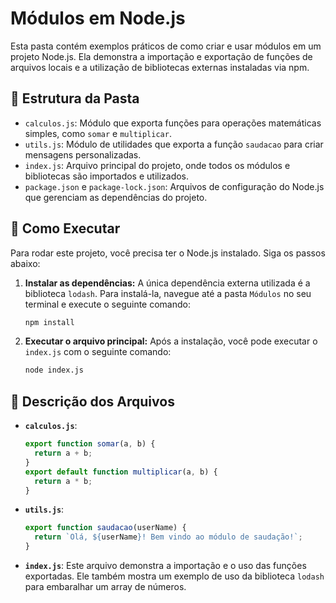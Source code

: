 # Módulos em Node.js

Esta pasta contém exemplos práticos de como criar e usar módulos em um projeto Node.js. Ela demonstra a importação e exportação de funções de arquivos locais e a utilização de bibliotecas externas instaladas via npm.

## 📁 Estrutura da Pasta

  - `calculos.js`: Módulo que exporta funções para operações matemáticas simples, como `somar` e `multiplicar`.
  - `utils.js`: Módulo de utilidades que exporta a função `saudacao` para criar mensagens personalizadas.
  - `index.js`: Arquivo principal do projeto, onde todos os módulos e bibliotecas são importados e utilizados.
  - `package.json` e `package-lock.json`: Arquivos de configuração do Node.js que gerenciam as dependências do projeto.

## 🚀 Como Executar

Para rodar este projeto, você precisa ter o Node.js instalado. Siga os passos abaixo:

1.  **Instalar as dependências:**
    A única dependência externa utilizada é a biblioteca `lodash`. Para instalá-la, navegue até a pasta `Módulos` no seu terminal e execute o seguinte comando:

    ```bash
    npm install
    ```

2.  **Executar o arquivo principal:**
    Após a instalação, você pode executar o `index.js` com o seguinte comando:

    ```bash
    node index.js
    ```

## 📝 Descrição dos Arquivos

  - **`calculos.js`**:
    ```javascript
    export function somar(a, b) {
      return a + b;
    }
    export default function multiplicar(a, b) {
      return a * b;
    }
    ```
  - **`utils.js`**:
    ```javascript
    export function saudacao(userName) {
      return `Olá, ${userName}! Bem vindo ao módulo de saudação!`;
    }
    ```
  - **`index.js`**:
    Este arquivo demonstra a importação e o uso das funções exportadas. Ele também mostra um exemplo de uso da biblioteca `lodash` para embaralhar um array de números.